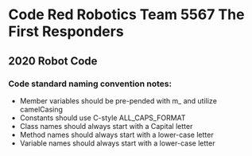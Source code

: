 # Code Red Robotics Team 5567 The First Responders 

## 2020 Robot Code

### Code standard naming convention notes:
* Member variables should be pre-pended with m_ and utilize camelCasing
* Constants should use C-style ALL_CAPS_FORMAT
* Class names should always start with a Capital letter
* Method names should always start with a lower-case letter
* Variable names should always start with a lower-case letter


